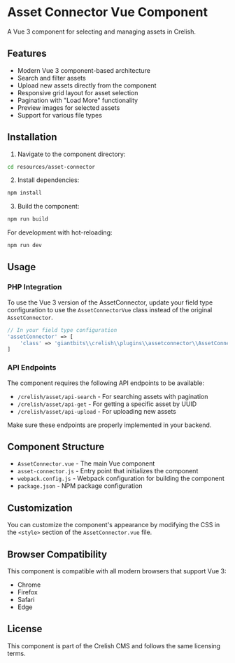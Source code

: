 # Asset Connector Vue Component

A Vue 3 component for selecting and managing assets in Crelish.

## Features

- Modern Vue 3 component-based architecture
- Search and filter assets
- Upload new assets directly from the component
- Responsive grid layout for asset selection
- Pagination with "Load More" functionality
- Preview images for selected assets
- Support for various file types

## Installation

1. Navigate to the component directory:

```bash
cd resources/asset-connector
```

2. Install dependencies:

```bash
npm install
```

3. Build the component:

```bash
npm run build
```

For development with hot-reloading:

```bash
npm run dev
```

## Usage

### PHP Integration

To use the Vue 3 version of the AssetConnector, update your field type configuration to use the `AssetConnectorVue` class instead of the original `AssetConnector`.

```php
// In your field type configuration
'assetConnector' => [
    'class' => 'giantbits\\crelish\\plugins\\assetconnector\\AssetConnectorVue'
]
```

### API Endpoints

The component requires the following API endpoints to be available:

- `/crelish/asset/api-search` - For searching assets with pagination
- `/crelish/asset/api-get` - For getting a specific asset by UUID
- `/crelish/asset/api-upload` - For uploading new assets

Make sure these endpoints are properly implemented in your backend.

## Component Structure

- `AssetConnector.vue` - The main Vue component
- `asset-connector.js` - Entry point that initializes the component
- `webpack.config.js` - Webpack configuration for building the component
- `package.json` - NPM package configuration

## Customization

You can customize the component's appearance by modifying the CSS in the `<style>` section of the `AssetConnector.vue` file.

## Browser Compatibility

This component is compatible with all modern browsers that support Vue 3:

- Chrome
- Firefox
- Safari
- Edge

## License

This component is part of the Crelish CMS and follows the same licensing terms. 
